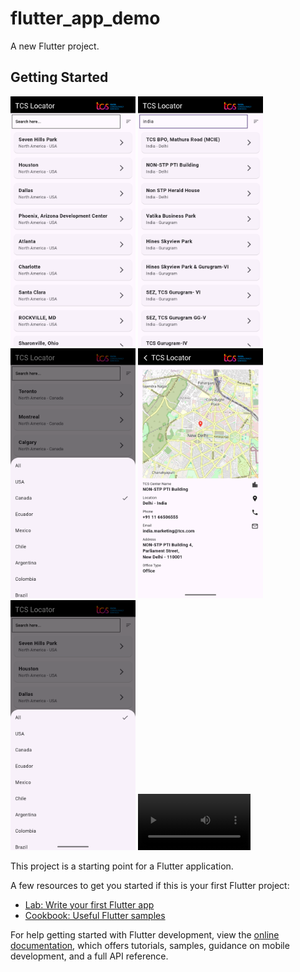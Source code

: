 # flutter_app_demo

A new Flutter project.

## Getting Started
<p float="left">
<img src="https://github.com/anusreepalangadan/Tcs-locator/blob/03d89ddefb8bd644a92ceb6646ce95e84833bc12/Screenshot_1734069358.png" width="200" />
<img src="https://github.com/anusreepalangadan/Tcs-locator/blob/03d89ddefb8bd644a92ceb6646ce95e84833bc12/Screenshot_1734069377.png" width="200" />
<img src="https://github.com/anusreepalangadan/Tcs-locator/blob/03d89ddefb8bd644a92ceb6646ce95e84833bc12/Screenshot_1734069420.png" width="200" />
<img src="https://github.com/anusreepalangadan/Tcs-locator/blob/03d89ddefb8bd644a92ceb6646ce95e84833bc12/Screenshot_1734074415.png" width="200" />
<img src="https://github.com/anusreepalangadan/Tcs-locator/blob/03d89ddefb8bd644a92ceb6646ce95e84833bc12/Screenshot_1734074490.png" width="200" />
  <video src='https://github.com/anusreepalangadan/Tcs-locator/blob/main/screenrecording.mp4' width=180/>
  
</p>
This project is a starting point for a Flutter application.

A few resources to get you started if this is your first Flutter project:

- [Lab: Write your first Flutter app](https://docs.flutter.dev/get-started/codelab)
- [Cookbook: Useful Flutter samples](https://docs.flutter.dev/cookbook)

For help getting started with Flutter development, view the
[online documentation](https://docs.flutter.dev/), which offers tutorials,
samples, guidance on mobile development, and a full API reference.
